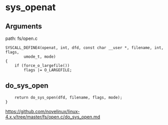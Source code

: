 sys_openat
========================================


Arguments
----------------------------------------

path: fs/open.c
```
SYSCALL_DEFINE4(openat, int, dfd, const char __user *, filename, int, flags,
        umode_t, mode)
{
    if (force_o_largefile())
        flags |= O_LARGEFILE;
```

do_sys_open
----------------------------------------

```
    return do_sys_open(dfd, filename, flags, mode);
}
```

https://github.com/novelinux/linux-4.x.y/tree/master/fs/open.c/do_sys_open.md
